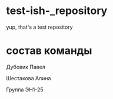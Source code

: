 # test-ish-_repository
yup, that's a test repository

# состав команды

Дубовик Павел

Шестакова Алина

Группа ЭН1-25

